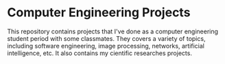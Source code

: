 # Computer Engineering Projects
This repository contains projects that I've done as a computer engineering student period with some classmates. They covers a variety of topics, including software engineering, image processing, networks, artificial intelligence, etc. It also contains my cientific researches projects.
